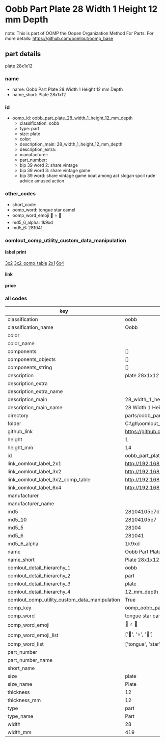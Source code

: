 # Oobb Part Plate 28 Width 1 Height 12 mm Depth  

note: This is part of OOMP the Oopen Organization Method For Parts. For more details: https://github.com/oomlout/oomp_base

##  part details
  



plate 28x1x12



### name
* name: Oobb Part Plate 28 Width 1 Height 12 mm Depth
* name_short: Plate 28x1x12 
### id
* oomp_id: oobb_part_plate_28_width_1_height_12_mm_depth
  * classification: oobb
  * type: part
  * size: plate
  * color: 
  * description_main: 28_width_1_height_12_mm_depth
  * description_extra: 
  * manufacturer: 
  * part_number: 
  * bip 39 word 2: share vintage
  * bip 39 word 3: share vintage game
  * bip 39 word: share vintage game boat among act slogan spoil rude advice amused action

### other_codes
* short_code: 
* oomp_word: tongue star camel
* oomp_word_emoji :tongue: :star: :camel:
* md5_6_alpha: 1k9xd
* md5_6: 281041






### oomlout_oomp_utility_custom_data_manipulation
#### label print
[3x2](http://192.168.1.245:1112/?label=oomp%201k9xd)
[3x2_oomp_table](http://192.168.1.108:1112/?label=oomp%201k9xd)
[2x1](http://192.168.1.242:1112/?label=oomp%201k9xd)
[6x4](http://192.168.1.55:1112/?label=oomp%201k9xd)    

#### link

                              

#### price







### all codes 
| key | value |  
| --- | --- |  
| classification | oobb |  
| classification_name | Oobb |  
| color |  |  
| color_name |  |  
| components | [] |  
| components_objects | [] |  
| components_string | [] |  
| description | plate 28x1x12 |  
| description_extra |  |  
| description_extra_name |  |  
| description_main | 28_width_1_height_12_mm_depth |  
| description_main_name | 28 Width 1 Height 12 mm Depth |  
| directory | parts/oobb_part_plate_28_width_1_height_12_mm_depth |  
| folder | C:\gh\oomlout_oobb_version_4_generated_parts\things\oobb_part_plate_28_width_1_height_12_mm_depth |  
| github_link | https://github.com/oomlout/oomlout_oomp_part_src/tree/main/parts/oobb_part_plate_28_width_1_height_12_mm_depth |  
| height | 1 |  
| height_mm | 14 |  
| id | oobb_part_plate_28_width_1_height_12_mm_depth |  
| link_oomlout_label_2x1 | http://192.168.1.242:1112/?label=oomp%201k9xd |  
| link_oomlout_label_3x2 | http://192.168.1.245:1112/?label=oomp%201k9xd |  
| link_oomlout_label_3x2_oomp_table | http://192.168.1.108:1112/?label=oomp%201k9xd |  
| link_oomlout_label_6x4 | http://192.168.1.55:1112/?label=oomp%201k9xd |  
| manufacturer |  |  
| manufacturer_name |  |  
| md5 | 28104105e7d2597c0983f18cbe7d0e29 |  
| md5_10 | 28104105e7 |  
| md5_5 | 28104 |  
| md5_6 | 281041 |  
| md5_6_alpha | 1k9xd |  
| name | Oobb Part Plate 28 Width 1 Height 12 mm Depth |  
| name_short | Plate 28x1x12  |  
| oomlout_detail_hierarchy_1 | oobb |  
| oomlout_detail_hierarchy_2 | part |  
| oomlout_detail_hierarchy_3 | plate |  
| oomlout_detail_hierarchy_4 | 12_mm_depth |  
| oomlout_oomp_utility_custom_data_manipulation | True |  
| oomp_key | oomp_oobb_part_plate_28_width_1_height_12_mm_depth |  
| oomp_word | tongue star camel |  
| oomp_word_emoji | :tongue: :star: :camel: |  
| oomp_word_emoji_list | [':tongue:', ':star:', ':camel:'] |  
| oomp_word_list | ['tongue', 'star', 'camel'] |  
| part_number |  |  
| part_number_name |  |  
| short_name |  |  
| size | plate |  
| size_name | Plate |  
| thickness | 12 |  
| thickness_mm | 12 |  
| type | part |  
| type_name | Part |  
| width | 28 |  
| width_mm | 419 |  
